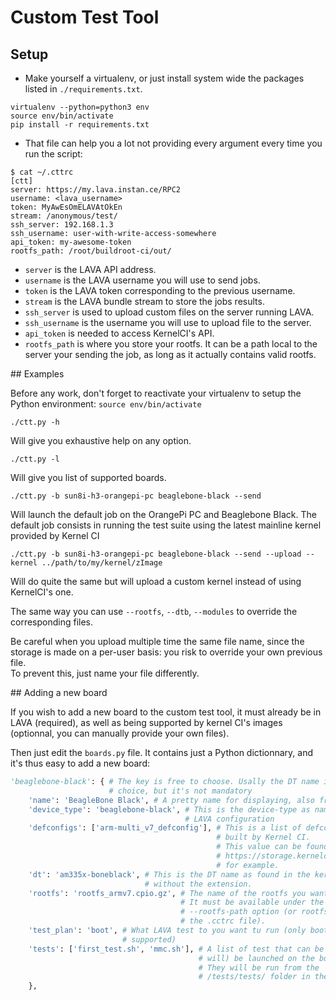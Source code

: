 # Custom Test Tool

## Setup

  * Make yourself a virtualenv, or just install system wide the packages listed
in `./requirements.txt`.

```
virtualenv --python=python3 env
source env/bin/activate
pip install -r requirements.txt
```
  * That file can help you a lot not providing every argument every time you run
the script:

```
$ cat ~/.cttrc
[ctt]
server: https://my.lava.instan.ce/RPC2
username: <lava_username>
token: MyAwEsOmELAVAtOkEn
stream: /anonymous/test/
ssh_server: 192.168.1.3
ssh_username: user-with-write-access-somewhere
api_token: my-awesome-token
rootfs_path: /root/buildroot-ci/out/
```

  * `server` is the LAVA API address.
  * `username` is the LAVA username you will use to send jobs.
  * `token` is the LAVA token corresponding to the previous username.
  * `stream` is the LAVA bundle stream to store the jobs results.
  * `ssh_server` is used to upload custom files on the server running LAVA.
  * `ssh_username` is the username you will use to upload file to the server.
  * `api_token` is needed to access KernelCI's API.
  * `rootfs_path` is where you store your rootfs. It can be a path local to the
server your sending the job, as long as it actually contains valid rootfs.

## Examples

Before any work, don't forget to reactivate your virtualenv to setup the Python
environment: `source env/bin/activate`

`./ctt.py -h`

Will give you exhaustive help on any option.

`./ctt.py -l`

Will give you list of supported boards.

`./ctt.py -b sun8i-h3-orangepi-pc beaglebone-black --send`

Will launch the default job on the OrangePi PC and Beaglebone Black. The default
job consists in running the test suite using the latest mainline kernel provided
by Kernel CI

`./ctt.py -b sun8i-h3-orangepi-pc beaglebone-black --send --upload --kernel ../path/to/my/kernel/zImage`

Will do quite the same but will upload a custom kernel instead of using KernelCI's one.

The same way you can use `--rootfs`, `--dtb`, `--modules` to override the
corresponding files.

Be careful when you upload multiple time the same file name, since the storage
is made on a per-user basis: you risk to override your own previous file.   
To prevent this, just name your file differently.

## Adding a new board

If you wish to add a new board to the custom test tool, it must already be in
LAVA (required), as well as being supported by kernel CI's images (optionnal,
you can manually provide your own files).

Then just edit the `boards.py` file. It contains just a Python dictionnary, and
it's thus easy to add a new board:

```python
'beaglebone-black': { # The key is free to choose. Usally the DT name is a good
                      # choice, but it's not mandatory
    'name': 'BeagleBone Black', # A pretty name for displaying, also free
    'device_type': 'beaglebone-black', # This is the device-type as named is the
                                       # LAVA configuration
    'defconfigs': ['arm-multi_v7_defconfig'], # This is a list of defconfigs
                                              # built by Kernel CI.
                                              # This value can be found at
                                              # https://storage.kernelci.org/mainline/v4.11.xxx-XXXXXX
                                              # for example.
    'dt': 'am335x-boneblack', # This is the DT name as found in the kernel,
                              # without the extension.
    'rootfs': 'rootfs_armv7.cpio.gz', # The name of the rootfs you want to use.
                                      # It must be available under the
                                      # --rootfs-path option (or rootfs_path in
                                      # the .cctrc file).
    'test_plan': 'boot', # What LAVA test to you want tu run (only boot is
                         # supported)
    'tests': ['first_test.sh', 'mmc.sh'], # A list of test that can be (and
                                          # will) be launched on the board.
                                          # They will be run from the
                                          # /tests/tests/ folder in the rootfs.
    },
```


